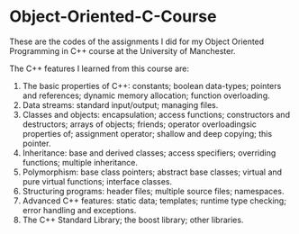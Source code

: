 # Object-Oriented-C-Course

These are the codes of the assignments I did for my Object Oriented Programming in C++ course at the University of Manchester.

The C++ features I learned from this course are:
1. The basic properties of C++: constants; boolean data-types; pointers and references; dynamic memory allocation; function overloading.
2. Data streams: standard input/output; managing files.
3. Classes  and  objects:  encapsulation;  access  functions;  constructors  and  destructors;  arrays  of  objects;  friends;  operator  overloadingsic properties of;  assignment  operator;  shallow  and  deep  copying;  this  pointer.
4. Inheritance:   base   and   derived   classes;   access   specifiers;   overriding   functions;   multiple   inheritance.
5. Polymorphism:  base  class  pointers;  abstract  base  classes;  virtual  and  pure  virtual  functions;  interface classes. 
6. Structuring programs: header files; multiple source files; namespaces.
7. Advanced C++ features: static data; templates; runtime type checking; error handling and exceptions.
8. The C++ Standard Library; the boost library; other libraries.
